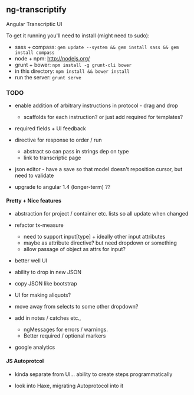 ## ng-transcriptify

Angular Transcriptic UI

To get it running you'll need to install (might need to sudo):

- sass + compass: `gem update --system && gem install sass && gem install compass` 
- node + npm: http://nodejs.org/
- grunt + bower: `npm install -g grunt-cli bower`
- in this directory: `npm install && bower install`
- run the server: `grunt serve`

### TODO

- enable addition of arbitrary instructions in protocol - drag and drop
  - scaffolds for each instruction? or just add required for templates?

- required fields + UI feedback

- directive for response to order / run
  - abstract so can pass in strings dep on type
  - link to transcriptic page

- json editor - have a save so that model doesn't reposition cursor, but need to validate

- upgrade to angular 1.4 (longer-term) ??

#### Pretty + Nice features

- abstraction for project / container etc. lists so all update when changed

- refactor tx-measure
  - need to support input[type] + ideally other input attributes
  - maybe as attribute directive? but need dropdown or something
  - allow passage of object as attrs for input?

- better well UI

- ability to drop in new JSON 
- copy JSON like bootstrap

- UI for making aliquots?

- move away from selects to some other dropdown?

- add in notes / catches etc., 
  - ngMessages for errors / warnings. 
  - Better required / optional markers

- google analytics


#### JS Autoprotcol

- kinda separate from UI... ability to create steps programmatically

- look into Haxe, migrating Autoprotocol into it
